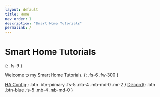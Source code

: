 ```yaml
---
layout: default
title: Home
nav_order: 1
description: "Smart Home Tutorials"
permalink: /
---
```


# Smart Home Tutorials
{: .fs-9 }
   
Welcome to my Smart Home Tutorials.
{: .fs-6 .fw-300 }
   
[HA Config](https://github.com/dmatik/homeassistant-config){: .btn .btn-primary .fs-5 .mb-4 .mb-md-0 .mr-2 } [Discord](https://discord.gg/ayZ3Kkg){: .btn .btn-blue .fs-5 .mb-4 .mb-md-0 }


